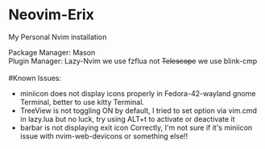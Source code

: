 # Neovim-Erix
My Personal Nvim installation

Package Manager: Mason <br>
Plugin Manager: Lazy-Nvim
we use fzflua not ~~Telescope~~
we use blink-cmp 
<br>
<br>
#Known Issues:
 - miniicon does not display icons properly in Fedora-42-wayland gnome Terminal, better to use kitty Terminal.
 - TreeView is not toggling ON by default, I tried to set option via vim.cmd in lazy.lua but no luck, try using ALT+t to activate or deactivate it
 - barbar is not displaying exit icon Correctly, I'm not sure if it's miniicon issue with nvim-web-devicons or something else!!
